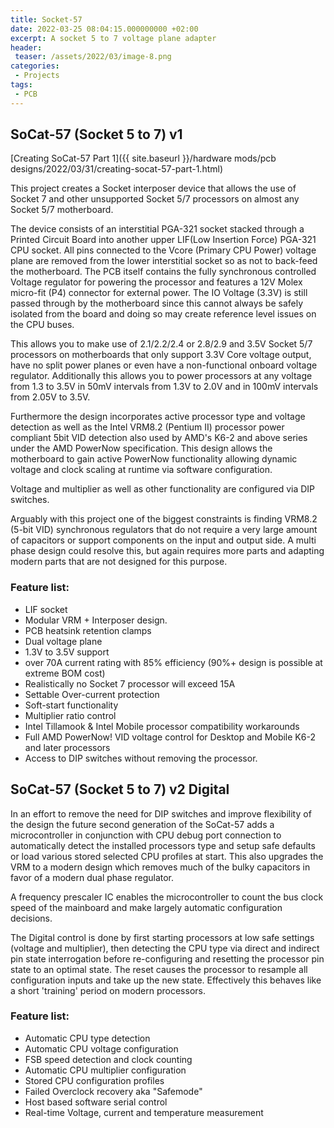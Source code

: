 ```yaml
---
title: Socket-57
date: 2022-03-25 08:04:15.000000000 +02:00
excerpt: A socket 5 to 7 voltage plane adapter
header:
 teaser: /assets/2022/03/image-8.png
categories: 
 - Projects
tags: 
 - PCB
---
```


SoCat-57 (Socket 5 to 7) v1
---------------------------

[Creating SoCat-57 Part 1]({{ site.baseurl }}/hardware mods/pcb designs/2022/03/31/creating-socat-57-part-1.html)

This project creates a Socket interposer device that allows the use of Socket 7 and other unsupported Socket 5/7 processors on almost any Socket 5/7 motherboard.

The device consists of an interstitial PGA-321 socket stacked through a Printed Circuit Board into another upper LIF(Low Insertion Force) PGA-321 CPU socket. All pins connected to the Vcore (Primary CPU Power) voltage plane are removed from the lower interstitial socket so as not to back-feed the motherboard. The PCB itself contains the fully synchronous controlled Voltage regulator for powering the processor and features a 12V Molex micro-fit (P4) connector for external power. The IO Voltage (3.3V) is still passed through by the motherboard since this cannot always be safely isolated from the board and doing so may create reference level issues on the CPU buses.

This allows you to make use of 2.1/2.2/2.4 or 2.8/2.9 and 3.5V Socket 5/7 processors on motherboards that only support 3.3V Core voltage output, have no split power planes or even have a non-functional onboard voltage regulator. Additionally this allows you to power processors at any voltage from 1.3 to 3.5V in 50mV intervals from 1.3V to 2.0V and in 100mV intervals from 2.05V to 3.5V.

Furthermore the design incorporates active processor type and voltage detection as well as the Intel VRM8.2 (Pentium II) processor power compliant 5bit VID detection also used by AMD's K6-2 and above series under the AMD PowerNow specification. This design allows the motherboard to gain active PowerNow functionality allowing dynamic voltage and clock scaling at runtime via software configuration.

Voltage and multiplier as well as other functionality are configured via DIP switches.

Arguably with this project one of the biggest constraints is finding VRM8.2 (5-bit VID) synchronous regulators that do not require a very large amount of capacitors or support components on the input and output side. A multi phase design could resolve this, but again requires more parts and adapting modern parts that are not designed for this purpose.

### Feature list:

*   LIF socket
*   Modular VRM + Interposer design.
*   PCB heatsink retention clamps
*   Dual voltage plane
*   1.3V to 3.5V support
*   over 70A current rating with 85% efficiency (90%+ design is possible at extreme BOM cost)
*   Realistically no Socket 7 processor will exceed 15A
*   Settable Over-current protection
*   Soft-start functionality
*   Multiplier ratio control
*   Intel Tillamook & Intel Mobile processor compatibility workarounds
*   Full AMD PowerNow! VID voltage control for Desktop and Mobile K6-2 and later processors
*   Access to DIP switches without removing the processor.

SoCat-57 (Socket 5 to 7) v2 Digital
-----------------------------------

In an effort to remove the need for DIP switches and improve flexibility of the design the future second generation of the SoCat-57 adds a microcontroller in conjunction with CPU debug port connection to automatically detect the installed processors type and setup safe defaults or load various stored selected CPU profiles at start. This also upgrades the VRM to a modern design which removes much of the bulky capacitors in favor of a modern dual phase regulator.

A frequency prescaler IC enables the microcontroller to count the bus clock speed of the mainboard and make largely automatic configuration decisions.

The Digital control is done by first starting processors at low safe settings (voltage and multiplier), then detecting the CPU type via direct and indirect pin state interrogation before re-configuring and resetting the processor pin state to an optimal state. The reset causes the processor to resample all configuration inputs and take up the new state. Effectively this behaves like a short 'training' period on modern processors.

### Feature list:

*   Automatic CPU type detection
*   Automatic CPU voltage configuration
*   FSB speed detection and clock counting
*   Automatic CPU multiplier configuration
*   Stored CPU configuration profiles
*   Failed Overclock recovery aka "Safemode"
*   Host based software serial control
*   Real-time Voltage, current and temperature measurement